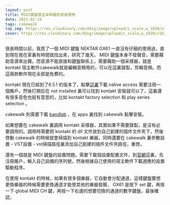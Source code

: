 ```yaml
---
layout: post
title: MIDI键盘宿主采样器的安装使用
date: 2021-02-19
tags: cakewalk
top_img: https://res.cloudinary.com/ddsg/image/upload/c_scale,w_1920/v1613697344/ebuen-clemente-jr-H5Iw3Xz0vxM-unsplash_qbudyy.jpg
cover: https://res.cloudinary.com/ddsg/image/upload/c_scale,w_1920/v1613697344/ebuen-clemente-jr-H5Iw3Xz0vxM-unsplash_qbudyy.jpg
---
```


很長時間以前，我買了一個 MIDI 鍵盤 NEKTAR GX61 一直沒有仔細的使用過，直到現在我在家裏有時間就找出來，研究了幾天。 MIDI 鍵盤本身不發聲音，需要藉助音源來出聲。而音源不能直接和鍵盤聯係上，需要藉助一個采樣器，就是 kontakt  宿主軟件cakewalk就是編輯音頻用的，可以在這裏錄製，剪輯音頻。而這兩款軟件現在全部是免費的。  

kontakt 現在已經到了6.5.1 的版本了，點擊[這裏](https://www.native-instruments.com/zh/products/komplete/samplers/kontakt-6-player/)下載 native access 需要注冊一個賬戶，然後打開后在 not installed 裏可以找到 kontakt 安裝就可以了，這裏還有很多音色也挺有意思的，比如 kontakt factory selection 和 play series selection 。  

cakewalk 則需要下載 [bandlab](https://www.bandlab.com/products/desktop/assistant) ，在 apps 裏找到 cakewalk 點擊安裝。  

如果想要在 cakewalk 裏調用 kontakt 采樣器，其實如果不需要錄製，是沒有必要調用的。調用時需要把 kontakt 的 dll 文件放到自己創建的插件文件夾下，然後啓動 cakewalk 的時候就會掃描到 kontakt 樂器，同時還要在 cakewalk 裏參數設置 - VST設置 - vst掃描路徑裏添加自己創建的插件文件夾路徑，重啓。  

還有一個就是 MIDI 鍵盤的設置問題。需要下載個設置配置文件，到[官網](https://nektartech.com/)這裏，先注冊賬戶，輸入自己設備的序列號，然後根據自己使用的宿主軟件下載適應的設置驅動程序。  

在使用 kontakt 的時候，如果有很多個樂器，它自動會分配通道，這樣鍵盤要想更換樂器的時候需要更換通道才能使其他的樂器發聲， GX61 是按下 set 鍵，再按一下 global MIDI CH 鍵，再按一下右邊的想要切換的通道的數字鍵盤，最後確認。
